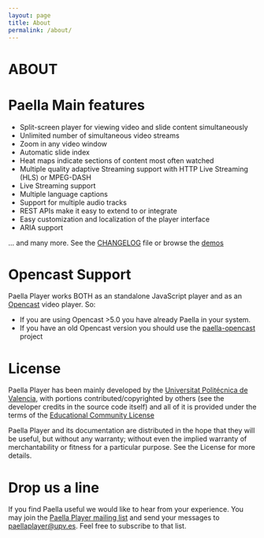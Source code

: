 ```yaml
---
layout: page
title: About
permalink: /about/
---
```


ABOUT
=========


# Paella Main features

- Split-screen player for viewing video and slide content simultaneously
- Unlimited number of simultaneous video streams
- Zoom in any video window
- Automatic slide index
- Heat maps indicate sections of content most often watched
- Multiple quality adaptive Streaming support with HTTP Live Streaming (HLS) or MPEG-DASH
- Live Streaming support
- Multiple language captions
- Support for multiple audio tracks
- REST APIs make it easy to extend to or integrate
- Easy customization and localization of the player interface
- ARIA support

... and many more. See the [CHANGELOG](https://github.com/polimediaupv/paella/blob/develop/CHANGELOG) file or browse the [demos](demos)


# Opencast Support

Paella Player works BOTH as an standalone JavaScript player and as an [Opencast](http://opencast.org/) video player. So:
  - If you are using Opencast >5.0 you have already Paella in your system. 
  - If you have an old Opencast version you should use the [paella-opencast](https://github.com/polimediaupv/paella-opencast) project  

# License

Paella Player has been mainly developed by the [Universitat Politécnica de Valencia](http://www.upv.es),
with portions contributed/copyrighted by others (see the developer credits in the source code itself)
and all of it is provided under the terms of the [Educational Community License](license)

Paella Player and its documentation are distributed in the hope that they will be useful,
but without any warranty; without even the implied warranty of merchantability or fitness for 
a particular purpose. See the License for more details.

# Drop us a line

If you find Paella useful we would like to hear from your experience. You may join the [Paella Player mailing list](https://listas.upv.es/mailman/listinfo/paellaplayer) and 
send your messages to [paellaplayer@upv.es](mailto:paellaplayer@upv.es). Feel free to subscribe to that list. 

